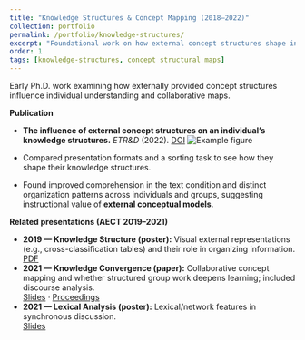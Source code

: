 ```yaml
---
title: "Knowledge Structures & Concept Mapping (2018–2022)"
collection: portfolio
permalink: /portfolio/knowledge-structures/
excerpt: "Foundational work on how external concept structures shape individual knowledge and collaborative mapping."
order: 1
tags: [knowledge-structures, concept structural maps]
---
```


Early Ph.D. work examining how externally provided concept structures influence individual understanding and collaborative maps.

**Publication**
- **The influence of external concept structures on an individual’s knowledge structures.** *ETR&D* (2022). [DOI](http://dx.doi.org/10.1007/s11423-022-10144-6)
![Example figure](https://mlee010.github.io/MinkyungLee/images/KS22_11423_2022_10144_Fig7_HTML.webp)

- Compared presentation formats and a sorting task to see how they shape their knowledge structures.
- Found improved comprehension in the text condition and distinct organization patterns across individuals and groups, suggesting instructional value of **external conceptual models**.



**Related presentations (AECT 2019–2021)**
- **2019 — Knowledge Structure (poster):** Visual external representations (e.g., cross-classification tables) and their role in organizing information.  
  [PDF](https://mlee010.github.io/MinkyungLee/files/19KS.pdf)
- **2021 — Knowledge Convergence (paper):** Collaborative concept mapping and whether structured group work deepens learning; included discourse analysis.  
  [Slides](https://mlee010.github.io/MinkyungLee/files/21KC.pdf) · [Proceedings](https://mlee010.github.io/MinkyungLee/files/21KCproceeding.pdf)
- **2021 — Lexical Analysis (poster):** Lexical/network features in synchronous discussion.  
  [Slides](https://mlee010.github.io/MinkyungLee/files/21Lexical.pdf)
